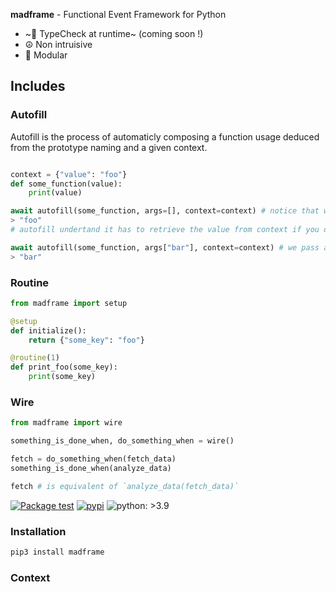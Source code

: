 **madframe** - Functional Event Framework for Python
- ~💢 TypeCheck at runtime~ (coming soon !)
- ☮️ Non intruisive
- 💪 Modular

## Includes

### Autofill

Autofill is the process of automaticly composing a function usage deduced from the prototype naming and a given context.

```python

context = {"value": "foo"}
def some_function(value):
    print(value)

await autofill(some_function, args=[], context=context) # notice that we don't pass any argument
> "foo"
# autofill undertand it has to retrieve the value from context if you don't specify it

await autofill(some_function, args["bar"], context=context) # we pass an argument
> "bar"

```
  
### Routine
  
```python
from madframe import setup

@setup
def initialize():
    return {"some_key": "foo"}

@routine(1)
def print_foo(some_key):
    print(some_key)
```

### Wire

```python
from madframe import wire

something_is_done_when, do_something_when = wire()

fetch = do_something_when(fetch_data)
something_is_done_when(analyze_data)

fetch # is equivalent of `analyze_data(fetch_data)`
```

[![Package test](https://github.com/6r17/madframe/actions/workflows/test.yml/badge.svg)](https://github.com/6r17/madframe/actions/workflows/test.yml)
[![pypi](https://img.shields.io/pypi/v/madframe)](https://pypi.org/project/madframe/)
![python: >3.9](https://img.shields.io/badge/python-%3E3.9-informational)
### Installation

```bash
pip3 install madframe
```

### Context
